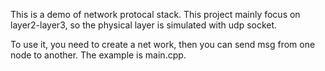 This is a demo of network protocal stack.
This project mainly focus on layer2-layer3, so the physical layer is simulated with udp socket.

To use it, you need to create a net work, then you can send msg from one node to another.
The example is main.cpp.
